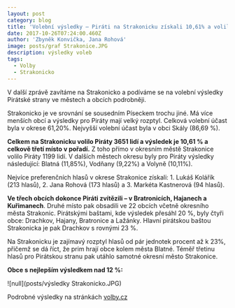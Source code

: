 ```yaml
---
layout: post
category: blog
title: 'Volební výsledky – Piráti na Strakonicku získali 10,61% a volilo je 3651 lidí'
date: 2017-10-26T07:24:00.460Z
author: 'Zbyněk Konvička, Jana Rohová'
image: posts/graf Strakonice.JPG
description: výsledky voleb
tags:
  - Volby
  - Strakonicko
---
```

V další
zprávě zavítáme na Strakonicko a podíváme se na volební výsledky Pirátské
strany ve městech a obcích podrobněji.

Strakonicko je ve srovnání se sousedním Píseckem
trochu jiné. Má více menších obcí a výsledky pro Piráty mají velký rozptyl.
Celková volební účast byla v okrese 61,20%. Nejvyšší volební účast byla
v obci Skály (86,69 %).

**Celkem
na Strakonicku volilo Piráty 3651 lidí a výsledek je 10,61 % a celkově třetí
místo v pořadí.** Z toho přímo v okresním městě
Strakonice volilo Piráty 1199 lidí. V dalších městech okresu byly pro
Piráty výsledky následující: Blatná (11,85%), Vodňany (9,22%) a Volyně
\(10,11%).

Nejvíce preferenčních hlasů v okrese Strakonice
získali: 1. Lukáš Kolářík (213 hlasů), 2. Jana Rohová (173 hlasů) a 3. Markéta
Kastnerová (94 hlasů).

**Ve
třech obcích dokonce Piráti zvítězili – v Bratronicích, Hajanech a
Kuřimanech**. Druhé místo pak obsadili ve 22 obcích včetně
okresního města Strakonic. Pirátskými baštami, kde výsledek přesáhl 20 %, byly
čtyři obce: Drachkov, Hajany, Bratronice a Lažánky. Hlavní pirátskou baštou
Strakonicka je pak Drachkov s rovnými 23 %.

Na Strakonicku je zajímavý rozptyl hlasů od pár
jednotek procent až k 23%, přičemž se dá říct, že prim hrají obce kolem
města Blatné. Téměř třetinu hlasů pro Pirátskou stranu pak utáhlo samotné
okresní město Strakonice.

**Obce
s nejlepším výsledkem nad 12 %:**

![null](posts/výsledky Strakonicko.JPG)

Podrobné výsledky na stránkách [volby.cz](https://volby.cz)


